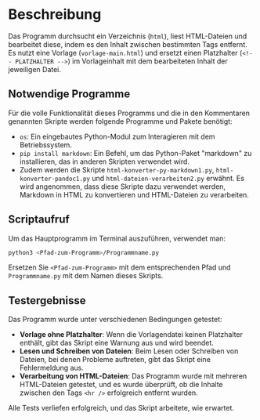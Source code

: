 # Beschreibung

Das Programm durchsucht ein Verzeichnis (`html`), liest HTML-Dateien und bearbeitet diese,
indem es den Inhalt zwischen bestimmten Tags entfernt. Es nutzt eine Vorlage (`vorlage-main.html`)
und ersetzt einen Platzhalter (`<!-- PLATZHALTER -->`) im Vorlageinhalt mit dem bearbeiteten Inhalt
der jeweiligen Datei.

## Notwendige Programme

Für die volle Funktionalität dieses Programms und die in den Kommentaren genannten Skripte werden
folgende Programme und Pakete benötigt:

- `os`: Ein eingebautes Python-Modul zum Interagieren mit dem Betriebssystem.
- `pip install markdown`: Ein Befehl, um das Python-Paket "markdown" zu installieren, das in
    anderen Skripten verwendet wird.
- Zudem werden die Skripte `html-konverter-py-markdown1.py`, `html-konverter-pandoc1.py`
    und `html-dateien-verarbeiten2.py` erwähnt. Es wird angenommen, dass diese Skripte dazu
    verwendet werden, Markdown in HTML zu konvertieren und HTML-Dateien zu verarbeiten.

## Scriptaufruf

Um das Hauptprogramm im Terminal auszuführen, verwendet man:

```bash
python3 <Pfad-zum-Programm>/Programmname.py
```

Ersetzen Sie `<Pfad-zum-Programm>` mit dem entsprechenden Pfad und `Programmname.py` mit dem Namen
dieses Skripts.

## Testergebnisse

Das Programm wurde unter verschiedenen Bedingungen getestet:

- **Vorlage ohne Platzhalter**: Wenn die Vorlagendatei keinen Platzhalter enthält, gibt das Skript
    eine Warnung aus und wird beendet.
- **Lesen und Schreiben von Dateien**: Beim Lesen oder Schreiben von Dateien, bei denen Probleme
    auftreten, gibt das Skript eine Fehlermeldung aus.
- **Verarbeitung von HTML-Dateien**: Das Programm wurde mit mehreren HTML-Dateien getestet, und es
    wurde überprüft, ob die Inhalte zwischen den Tags `<hr />` erfolgreich entfernt wurden.

Alle Tests verliefen erfolgreich, und das Skript arbeitete, wie erwartet.

